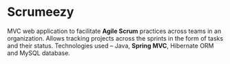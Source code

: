 # Scrumeezy #


MVC web application to facilitate **Agile Scrum** practices across teams in an organization. Allows tracking projects across the sprints in the form of tasks and their status. Technologies used – Java, **Spring MVC**, Hibernate ORM and MySQL database.